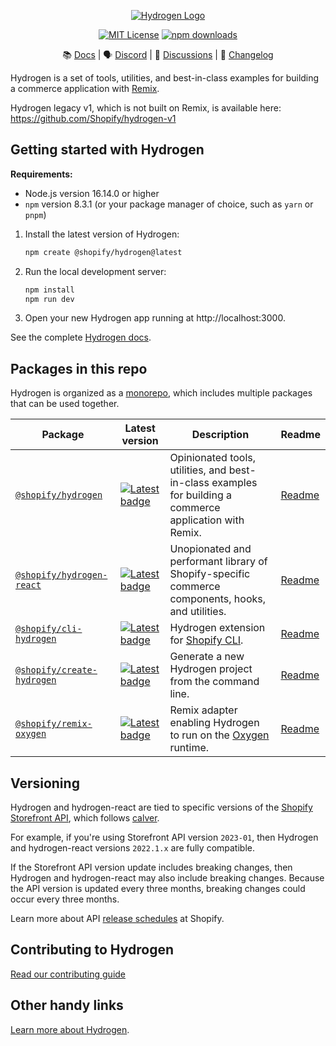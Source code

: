 <p align="center">
    <a href="https://hydrogen.shopify.dev"><img src="./.github/images/hydrogen-logo.svg" alt="Hydrogen Logo"/></a>
</p>
<div style="text-align: center;">

[![MIT License](https://img.shields.io/github/license/shopify/hydrogen)](LICENSE.md)
[![npm downloads](https://img.shields.io/npm/dm/@shopify/hydrogen.svg?sanitize=true)](https://npmcharts.com/compare/@shopify/hydrogen?minimal=true)

</div>
<div align="center">

📚 [Docs](https://shopify.dev/custom-storefronts/hydrogen) | 🗣 [Discord](https://discord.gg/Hefq6w5c5d) | 💬 [Discussions](https://github.com/Shopify/hydrogen/discussions) | 📝 [Changelog](./packages/hydrogen/CHANGELOG.md)

</div>

Hydrogen is a set of tools, utilities, and best-in-class examples for building a commerce application with [Remix](https://remix.run/).

Hydrogen legacy v1, which is not built on Remix, is available here: https://github.com/Shopify/hydrogen-v1

## Getting started with Hydrogen

**Requirements:**

- Node.js version 16.14.0 or higher
- `npm` version 8.3.1 (or your package manager of choice, such as `yarn` or `pnpm`)

1. Install the latest version of Hydrogen:

   ```bash
   npm create @shopify/hydrogen@latest
   ```

1. Run the local development server:

   ```bash
   npm install
   npm run dev
   ```

1. Open your new Hydrogen app running at http://localhost:3000.

See the complete [Hydrogen docs](https://shopify.dev/custom-storefronts/hydrogen).

## Packages in this repo

Hydrogen is organized as a [monorepo](https://monorepo.tools/), which includes multiple packages that can be used together.

| Package                                                  | Latest version                                                                                                                              | Description                                                                                                    | Readme                                     |
| -------------------------------------------------------- | ------------------------------------------------------------------------------------------------------------------------------------------- | -------------------------------------------------------------------------------------------------------------- | ------------------------------------------ |
| [`@shopify/hydrogen`](/packages/hydrogen/)               | [![Latest badge](https://img.shields.io/npm/v/@shopify/hydrogen/latest.svg)](https://www.npmjs.com/package/@shopify/hydrogen)               | Opinionated tools, utilities, and best-in-class examples for building a commerce application with Remix.       | [Readme](/packages/hydrogen#readme)        |
| [`@shopify/hydrogen-react`](/packages/hydrogen-react/)   | [![Latest badge](https://img.shields.io/npm/v/@shopify/hydrogen-react/latest.svg)](https://www.npmjs.com/package/@shopify/hydrogen-react)   | Unopionated and performant library of Shopify-specific commerce components, hooks, and utilities.              | [Readme](/packages/hydrogen-react#readme)  |
| [`@shopify/cli-hydrogen`](/packages/cli/)                | [![Latest badge](https://img.shields.io/npm/v/@shopify/cli-hydrogen/latest.svg)](https://www.npmjs.com/package/@shopify/cli-hydrogen)       | Hydrogen extension for [Shopify CLI](https://shopify.dev/docs/custom-storefronts/hydrogen/cli).                | [Readme](/packages/cli#readme)             |
| [`@shopify/create-hydrogen`](/packages/create-hydrogen/) | [![Latest badge](https://img.shields.io/npm/v/@shopify/create-hydrogen/latest.svg)](https://www.npmjs.com/package/@shopify/create-hydrogen) | Generate a new Hydrogen project from the command line.                                                         | [Readme](/packages/create-hydrogen#readme) |
| [`@shopify/remix-oxygen`](/packages/remix-oxygen/)       | [![Latest badge](https://img.shields.io/npm/v/@shopify/remix-oxygen/latest.svg)](https://www.npmjs.com/package/@shopify/remix-oxygen)       | Remix adapter enabling Hydrogen to run on the [Oxygen](https://shopify.dev/custom-storefronts/oxygen) runtime. | [Readme](/packages/remix-oxygen#readme)    |

## Versioning

Hydrogen and hydrogen-react are tied to specific versions of the [Shopify Storefront API](https://shopify.dev/api/storefront), which follows [calver](https://calver.org/).

For example, if you're using Storefront API version `2023-01`, then Hydrogen and hydrogen-react versions `2022.1.x` are fully compatible.

If the Storefront API version update includes breaking changes, then Hydrogen and hydrogen-react may also include breaking changes. Because the API version is updated every three months, breaking changes could occur every three months.

Learn more about API [release schedules](https://shopify.dev/api/usage/versioning#release-schedule) at Shopify.

## Contributing to Hydrogen

[Read our contributing guide](CONTRIBUTING.md)

## Other handy links

[Learn more about Hydrogen](https://shopify.dev/hydrogen).
